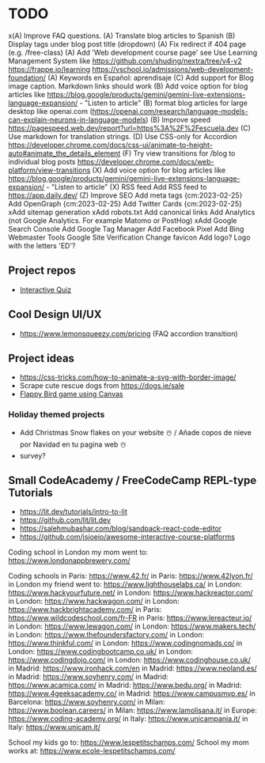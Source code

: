 # TODO

x(A) Improve FAQ questions.
(A) Translate blog articles to Spanish
(B) Display tags under blog post title (dropdown)
(A) Fix redirect if 404 page (e.g. /free-class)
(A) Add 'Web development course page' see
    Use Learning Management System like <https://github.com/shuding/nextra/tree/v4-v2> <https://frappe.io/learning> <https://vschool.io/admissions/web-development-foundation/>
(A) Keywords en Español: aprendisaje
(C) Add support for Blog image caption. Markdown links should work
(B) Add voice option for blog articles like <https://blog.google/products/gemini/gemini-live-extensions-language-expansion/> - "Listen to article"
(B) format blog articles for large desktop like openai.com (<https://openai.com/research/language-models-can-explain-neurons-in-language-models>)
(B) Improve speed <https://pagespeed.web.dev/report?url=https%3A%2F%2Fescuela.dev>
(C) Use markdown for translation strings.
(D) Use CSS-only for Accordion <https://developer.chrome.com/docs/css-ui/animate-to-height-auto#animate_the_details_element>
(F) Try view transitions for /blog to individual blog posts <https://developer.chrome.com/docs/web-platform/view-transitions>
(X) Add voice option for blog articles like <https://blog.google/products/gemini/gemini-live-extensions-language-expansion/> - "Listen to article"
(X) RSS feed
    Add RSS feed to <https://app.daily.dev/>
(Z) Improve SEO
    Add meta tags {cm:2023-02-25}
    Add OpenGraph {cm:2023-02-25}
    Add Twitter Cards {cm:2023-02-25}
    xAdd sitemap generation
    xAdd robots.txt
    Add canonical links
    Add Analytics (not Google Analytics. For example Matomo or PostHog)
    xAdd Google Search Console
    Add Google Tag Manager
    Add Facebook Pixel
    Add Bing Webmaster Tools
    Google Site Verification
Change favicon
Add logo?
    Logo with the letters 'ED'?

## Project repos

- [Interactive Quiz](https://github.com/escuela-dev/interactive-quiz)

## Cool Design UI/UX

- https://www.lemonsqueezy.com/pricing (FAQ accordion transition)

## Project ideas

- <https://css-tricks.com/how-to-animate-a-svg-with-border-image/>
- Scrape cute rescue dogs from <https://dogs.ie/sale>
- [Flappy Bird game using Canvas](https://github.com/aaarafat/JS-Flappy-Bird)

### Holiday themed projects

- Add Christmas Snow flakes on your website ☃️ / Añade copos de nieve por Navidad en tu pagina web ☃️
- survey?

## Small CodeAcademy / FreeCodeCamp REPL-type Tutorials

- https://lit.dev/tutorials/intro-to-lit
- https://github.com/lit/lit.dev
- https://salehmubashar.com/blog/sandpack-react-code-editor
- https://github.com/jsjoeio/awesome-interactive-course-platforms

Coding school in London my mom went to: <https://www.londonappbrewery.com/>

Coding schools
  in Paris: <https://www.42.fr/>
  in Paris: <https://www.42lyon.fr/>
  in London my friend went to: <https://www.lighthouselabs.ca/>
  in London: <https://www.hackyourfuture.net/>
  in London: <https://www.hackreactor.com/>
  in London: <https://www.hackwagon.com/>
  in London: <https://www.hackbrightacademy.com/>
  in Paris: <https://www.wildcodeschool.com/fr-FR>
  in Paris: <https://www.lereacteur.io/>
  in London: <https://www.lewagon.com/>
  in London: <https://www.makers.tech/>
  in London: <https://www.thefoundersfactory.com/>
  in London: <https://www.thinkful.com/>
  in London: <https://www.codingnomads.co/>
  in London: <https://www.codingbootcamp.co.uk/>
  in London: <https://www.codingdojo.com/>
  in London: <https://www.codinghouse.co.uk/>
  in Madrid: <https://www.ironhack.com/en>
  in Madrid: <https://www.neoland.es/>
  in Madrid: <https://www.soyhenry.com/>
  in Madrid: <https://www.acamica.com/>
  in Madrid: <https://www.bedu.org/>
  in Madrid: <https://www.4geeksacademy.co/>
  in Madrid: <https://www.campusmvp.es/>
  in Barcelona: <https://www.soyhenry.com/>
  in Milan: <https://www.boolean.careers/>
  in Milan: <https://www.lamolisana.it/>
  in Europe: <https://www.coding-academy.org/>
  in Italy: <https://www.unicampania.it/>
  in Italy: <https://www.unicam.it/>

School my kids go to: <https://www.lespetitschamps.com/>
School my mom works at: <https://www.ecole-lespetitschamps.com/>
